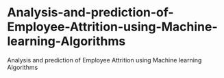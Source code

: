 # Analysis-and-prediction-of-Employee-Attrition-using-Machine-learning-Algorithms
Analysis and prediction of Employee Attrition using Machine learning Algorithms
